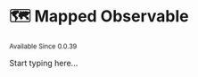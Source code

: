 # 🗺️ Mapped Observable

<sup>
Available Since 0.0.39
</sup>

<code-block lang="java" src="../code-samples/common/net/apartium/cocoabeans/state/CodeSnippets.java" include-symbol="mapped"/>


Start typing here...